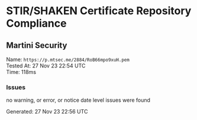 # STIR/SHAKEN Certificate Repository Compliance

## Martini Security

Name: `https://p.mtsec.me/2884/RoB66mpo9xuH.pem`\
Tested At: 27 Nov 23 22:54 UTC\
Time: 118ms

### Issues

no warning, or error, or notice date level issues were found

Generated: 27 Nov 23 22:56 UTC